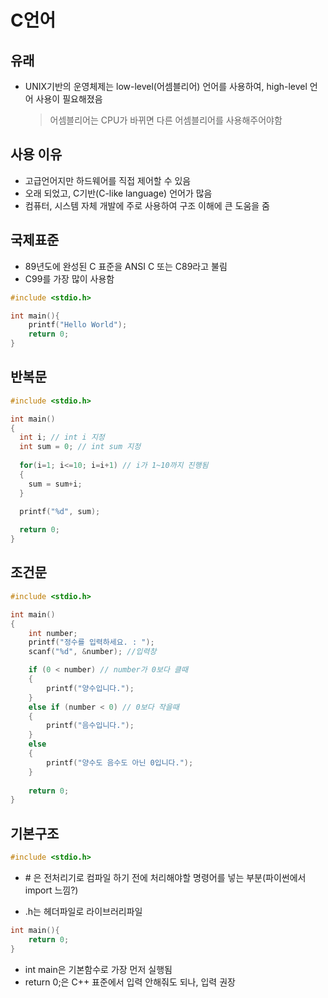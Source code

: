 # C언어

## 유래

- UNIX기반의 운영체제는 low-level(어셈블리어) 언어를 사용하여, high-level 언어 사용이 필요해졌음
  > 어셈블리어는 CPU가 바뀌면 다른 어셈블리어를 사용해주어야함

## 사용 이유

- 고급언어지만 하드웨어를 직접 제어할 수 있음
- 오래 되었고, C기반(C-like language) 언어가 많음
- 컴퓨터, 시스템 자체 개발에 주로 사용하여 구조 이해에 큰 도움을 줌

## 국제표준

- 89년도에 완성된 C 표준을 ANSI C 또는 C89라고 불림
- C99를 가장 많이 사용함

```C
#include <stdio.h>

int main(){
    printf("Hello World");
    return 0;
}
```

## 반복문

``` C
#include <stdio.h>

int main()
{  
  int i; // int i 지정
  int sum = 0; // int sum 지정
  
  for(i=1; i<=10; i=i+1) // i가 1~10까지 진행됨
  {
    sum = sum+i;
  }
  
  printf("%d", sum);

  return 0;
}
```

## 조건문

``` C
#include <stdio.h>

int main()
{
	int number;  
	printf("정수를 입력하세요. : ");
	scanf("%d", &number); //입력창

	if (0 < number) // number가 0보다 클때
	{
		printf("양수입니다.");
	}
	else if (number < 0) // 0보다 작을때
	{
		printf("음수입니다.");
	}
	else
	{
		printf("양수도 음수도 아닌 0입니다.");
	}
	
	return 0;
}
```

## 기본구조

``` C
#include <stdio.h>
```

- &#35; 은 전처리기로 컴파일 하기 전에 처리해야할 명령어를 넣는 부분(파이썬에서 import 느낌?)

- .h는 헤더파일로 라이브러리파일

``` C
int main(){
	return 0;
}
```

- int main은 기본함수로 가장 먼저 실행됨
- return 0;은 C++ 표준에서 입력 안해줘도 되나, 입력 권장

